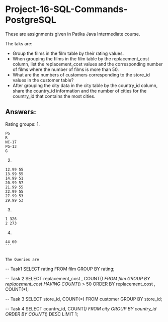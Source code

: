 # Project-16-SQL-Commands-PostgreSQL
These are assignments given in Patika Java Intermediate course.

The taks are:

- Group the films in the film table by their rating values.
- When grouping the films in the film table by the replacement_cost column, list the replacement_cost values and the corresponding number of films where the number of films is more than 50.
- What are the numbers of customers corresponding to the store_id values in the customer table?
- After grouping the city data in the city table by the country_id column, share the country_id information and the number of cities for the country_id that contains the most cities.


## Answers:
Rating groups:
1. 
```
PG
R
NC-17
PG-13
G
```
2. 
```
12.99 55
13.99 55
14.99 51
20.99 57
21.99 55
22.99 55
27.99 53
29.99 53

```

3. 
```
1 326
2 273

```

4. 
````
44 60
```


The Queries are

````
-- Task1
SELECT rating FROM film
GROUP BY rating;


-- Task 2
SELECT replacement_cost , COUNT(*) FROM film
GROUP BY replacement_cost
HAVING COUNT(*) > 50
ORDER BY replacement_cost , COUNT(*);


-- Task 3
SELECT store_id, COUNT(*) FROM customer
GROUP BY store_id;

-- Task 4
SELECT country_id, COUNT(*) FROM city
GROUP BY country_id
ORDER BY COUNT(*) DESC
LIMIT 1;

```